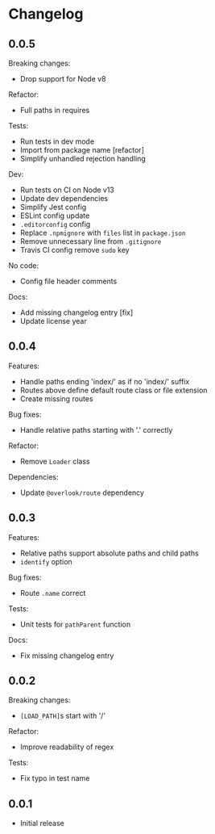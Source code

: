 # Changelog

## 0.0.5

Breaking changes:

* Drop support for Node v8

Refactor:

* Full paths in requires

Tests:

* Run tests in dev mode
* Import from package name [refactor]
* Simplify unhandled rejection handling

Dev:

* Run tests on CI on Node v13
* Update dev dependencies
* Simplify Jest config
* ESLint config update
* `.editorconfig` config
* Replace `.npmignore` with `files` list in `package.json`
* Remove unnecessary line from `.gitignore`
* Travis CI config remove `sudo` key

No code:

* Config file header comments

Docs:

* Add missing changelog entry [fix]
* Update license year

## 0.0.4

Features:

* Handle paths ending 'index/' as if no 'index/' suffix
* Routes above define default route class or file extension
* Create missing routes

Bug fixes:

* Handle relative paths starting with '.' correctly

Refactor:

* Remove `Loader` class

Dependencies:

* Update `@overlook/route` dependency

## 0.0.3

Features:

* Relative paths support absolute paths and child paths
* `identify` option

Bug fixes:

* Route `.name` correct

Tests:

* Unit tests for `pathParent` function

Docs:

* Fix missing changelog entry

## 0.0.2

Breaking changes:

* `[LOAD_PATH]`s start with '/'

Refactor:

* Improve readability of regex

Tests:

* Fix typo in test name

## 0.0.1

* Initial release
